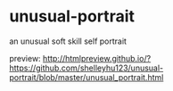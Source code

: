 # unusual-portrait
an unusual soft skill self portrait

preview: http://htmlpreview.github.io/?https://github.com/shelleyhu123/unusual-portrait/blob/master/unusual_portrait.html
